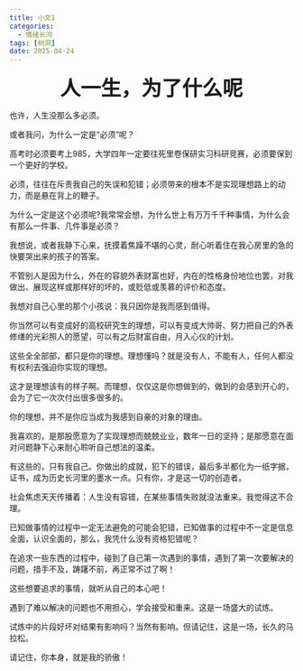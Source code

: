 ```yaml
---
title: 小文1
categories: 
  - 情绪长河
tags: [树洞]
date: 2025-04-24
---
```

<div align="center" style="font-size: 36px; font-weight: 800;">
  人一生，为了什么呢
</div>

也许，人生没那么多必须。

或者我问，为什么一定是“必须”呢？

高考时必须要考上985，大学四年一定要往死里卷保研实习科研竞赛，必须要保到一个更好的学校。

必须，往往在斥责我自己的失误和犯错；必须带来的根本不是实现理想路上的动力，而是悬在背上的鞭子。

为什么一定是这个必须呢?我常常会想，为什么世上有万万千千种事情，为什么会有那么一件事、几件事是必须？

我想说，或者我静下心来，抚摸着焦躁不堪的心灵，耐心听着住在我心房里的急的快要哭出来的孩子的答案。

不管别人是因为什么，外在的容貌外表财富也好，内在的性格身份地位也罢，对我做出、展现这样或那样好的坏的，或贬低或羡慕的评价和态度。

我想对自己心里的那个小孩说：我只因你是我而感到值得。

你当然可以有变成好的高校研究生的理想，可以有变成大帅哥、努力把自己的外表修缮的光彩照人的愿望，可以有之后财富自由，月入心仪的计划。

这些全全部部，都只是你的理想。理想懂吗？就是没有人，不能有人，任何人都没有权利去强迫你实现的理想。

这才是理想该有的样子啊。而理想，仅仅这是你想做到的，做到的会感到开心的，会为了它一次次付出很多很多的。

你的理想，并不是你应当成为我感到自豪的对象的理由。

我喜欢的，是那股愿意为了实现理想而兢兢业业，数年一日的坚持；是那愿意在面对问题静下心来耐心聆听自己想法的温柔。

有这些的，只有我自己。你做出的成就，犯下的错误，最后多半都化为一纸字据，证书，成为历史长河里的墨水一点。只有你，才是这一切的创造者。

社会焦虑天天传播着：人生没有容错，在某些事情失败就没法重来。我觉得这不合理。

已知做事情的过程中一定无法避免的可能会犯错，已知做事的过程中不一定是信息全面，认识全面的，那么，我凭什么没有资格犯错呢？

在追求一些东西的过程中，碰到了自己第一次遇到的事情，遇到了第一次要解决的问题，措手不及，踌躇不前，再正常不过了啊！

这些想要追求的事情，就听从自己的本心吧！

遇到了难以解决的问题也不用担心，学会接受和重来。这是一场盛大的试炼。

试炼中的片段好坏对结果有影响吗？当然有影响。但请记住，这是一场，长久的马拉松。

请记住，你本身，就是我的骄傲！

